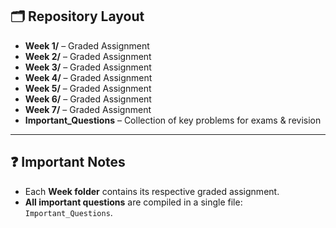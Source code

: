 ## 🗂️ Repository Layout

<ul>
  <li><b>Week 1/</b> – Graded Assignment</li>
  <li><b>Week 2/</b> – Graded Assignment</li>
  <li><b>Week 3/</b> – Graded Assignment</li>
  <li><b>Week 4/</b> – Graded Assignment</li>
  <li><b>Week 5/</b> – Graded Assignment</li>
  <li><b>Week 6/</b> – Graded Assignment</li>
  <li><b>Week 7/</b> – Graded Assignment</li>

  <li><b>Important_Questions</b> – Collection of key problems for exams & revision</li>
</ul>

---

## ❓ Important Notes
- Each **Week folder** contains its respective graded assignment.  
- **All important questions** are compiled in a single file: `Important_Questions`. 
